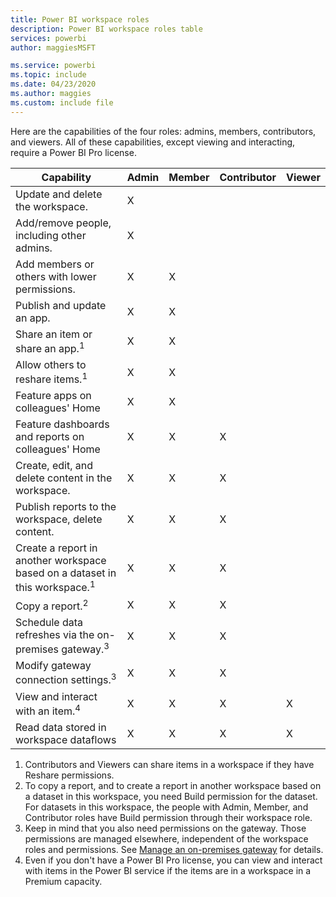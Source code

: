 ```yaml
---
title: Power BI workspace roles
description: Power BI workspace roles table
services: powerbi
author: maggiesMSFT

ms.service: powerbi
ms.topic: include
ms.date: 04/23/2020
ms.author: maggies
ms.custom: include file
---
```


Here are the capabilities of the four roles: admins, members, contributors, and viewers. All of these capabilities, except viewing and interacting, require a Power BI Pro license.

|Capability   | Admin  | Member  | Contributor  | Viewer |
|---|---|---|---|---|
| Update and delete the workspace.  | X  |   |   |   | 
| Add/remove people, including other admins.  | X  |   |   |   |
| Add members or others with lower permissions.  |  X | X  |   |   |
| Publish and update an app. |  X | X  |   |   |
| Share an item or share an app.<sup>1</sup> |  X | X  |   |   |
| Allow others to reshare items.<sup>1</sup> |  X | X  |   |   |
| Feature apps on colleagues' Home |  X | X  |   |   |
| Feature dashboards and reports on colleagues' Home |  X | X  | X |   |
| Create, edit, and delete content in the workspace.  |  X | X  | X  |   |
| Publish reports to the workspace, delete content.  |  X | X  | X  |   |
| Create a report in another workspace based on a dataset in this workspace.<sup>1</sup> |  X | X  | X  |   |
| Copy a report.<sup>2</sup> | X | X | X |  |
| Schedule data refreshes via the on-premises gateway.<sup>3</sup> | X | X | X |  |
| Modify gateway connection settings.<sup>3</sup> | X | X | X |  |
| View and interact with an item.<sup>4</sup> |  X | X  | X  | X  |
| Read data stored in workspace dataflows | X | X | X | X |

1. Contributors and Viewers can share items in a workspace if they have Reshare permissions.
2. To copy a report, and to create a report in another workspace based on a dataset in this workspace, you need Build permission for the dataset. For datasets in this workspace, the people with Admin, Member, and Contributor roles have Build permission through their workspace role.
3. Keep in mind that you also need permissions on the gateway. Those permissions are managed elsewhere, independent of the workspace roles and permissions. See [Manage an on-premises gateway](https://docs.microsoft.com/data-integration/gateway/service-gateway-manage) for details.
4. Even if you don't have a Power BI Pro license, you can view and interact with items in the Power BI service if the items are in a workspace in a Premium capacity.

